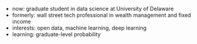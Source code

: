 - now: graduate student in data science at University of Delaware
- formerly: wall street tech professional in wealth management and fixed income
- interests: open data, machine learning, deep learning
- learning: graduate-level probability

